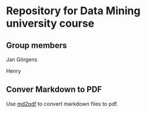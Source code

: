 # Repository for Data Mining university course

## Group members

Jan Görgens

Henry

## Conver Markdown to PDF

Use [md2pdf](https://md2pdf.netlify.app/) to convert markdown files to pdf.
